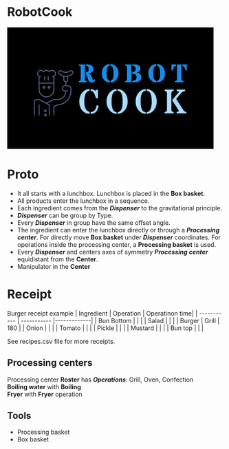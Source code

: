 # RobotCook
![cook bot!](./logo.png "cook bot")
# Proto
* It all starts with a lunchbox. Lunchbox is placed in the **Box basket**.
* All products enter the lunchbox in a sequence.
* Each ingredient comes from the ***Dispenser*** to the gravitational principle.
* ***Dispenser*** can be group by Type.
* Every ***Dispenser*** in group have the same offset angle.
* The ingredient can enter the lunchbox directly or through a ***Processing center***. For directly move **Box basket** under ***Dispenser*** coordinates. For operations inside the processing center, a **Processing basket** is used.
* Every ***Dispenser*** and centers axes of symmetry ***Processing center***  equidistant from the **Center**.
* Manipulator in the **Сenter**

# Receipt
Burger receipt example
| Ingredient      | Operation | Operatinon time|
| ----------- | ----------- |-------------|
| Bun Bottom  |             |             |
| Salad       |             |             |
| Burger      | Grill       |      180    |
| Onion       |             |             |
| Tomato      |             |             |
| Pickle      |             |             |
| Mustard     |             |             |
| Bun top     |             |             |

See recipes.csv file for more receipts.

## Processing centers
Processing center **Roster** has ***Operations***: Grill, Oven, Confection\
**Boiling water** with **Boiling**\
**Fryer** with **Fryer** operation
## Tools
* Processing basket
* Box basket
